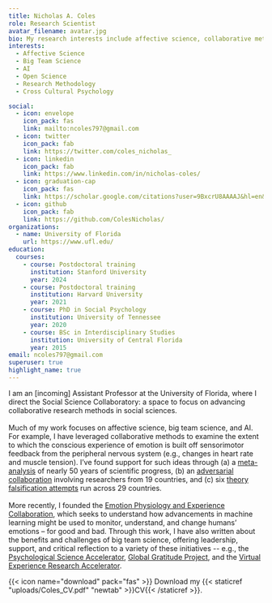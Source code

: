 ```yaml
---
title: Nicholas A. Coles
role: Research Scientist
avatar_filename: avatar.jpg
bio: My research interests include affective science, collaborative methods, and AI.
interests:
  - Affective Science
  - Big Team Science
  - AI
  - Open Science
  - Research Methodology
  - Cross Cultural Psychology

social:
  - icon: envelope
    icon_pack: fas
    link: mailto:ncoles797@gmail.com
  - icon: twitter
    icon_pack: fab
    link: https://twitter.com/coles_nicholas_
  - icon: linkedin
    icon_pack: fab
    link: https://www.linkedin.com/in/nicholas-coles/
  - icon: graduation-cap
    icon_pack: fas
    link: https://scholar.google.com/citations?user=9BxcrU8AAAAJ&hl=en&oi=ao
  - icon: github
    icon_pack: fab
    link: https://github.com/ColesNicholas/
organizations:
  - name: University of Florida
    url: https://www.ufl.edu/
education:
  courses:
    - course: Postdoctoral training
      institution: Stanford University
      year: 2024
    - course: Postdoctoral training
      institution: Harvard University
      year: 2021
    - course: PhD in Social Psychology
      institution: University of Tennessee
      year: 2020
    - course: BSc in Interdisciplinary Studies
      institution: University of Central Florida
      year: 2015
email: ncoles797@gmail.com
superuser: true
highlight_name: true
---
```

I am an [incoming] Assistant Professor at the University of Florida, where I direct the Social Science Collaboratory: a space to focus on advancing collaborative research methods in social sciences.\
\
Much of my work focuses on affective science, big team science, and AI. For example, I have leveraged collaborative methods to examine the extent to which the conscious experience of emotion is built off sensorimotor feedback from the peripheral nervous system (e.g., changes in heart rate and muscle tension). I’ve found support for such ideas through (a) a [meta-analysis](https://psycnet.apa.org/doiLanding?doi=10.1037%2Fbul0000194) of nearly 50 years of scientific progress, (b) an [adversarial collaboration](https://www.nature.com/articles/s41562-022-01458-9) involving researchers from 19 countries, and (c) six [theory falsification attempts](https://psycnet.apa.org/doiLanding?doi=10.1037%2Fpspa0000316) run across 29 countries.\
\
More recently, I founded the [Emotion Physiology and Experience Collaboration](https://epic-collab.github.io/), which seeks to understand how advancements in machine learning might be used to monitor, understand, and change humans’ emotions – for good and bad. Through this work, I have also written about the benefits and challenges of big team science, offering leadership, support, and critical reflection to a variety of these initiatives -- e.g., the [Psychological Science Accelerator](https://psysciacc.org/), [Global Gratitude Project](https://www.templeton.org/grant/uncovering-the-cognitive-and-cultural-foundations-of-gratitude), and the [Virtual Experience Research Accelerator](https://sreal.ucf.edu/wp-content/uploads/2022/03/vera_summary.pdf).

{{< icon name="download" pack="fas" >}} Download my {{< staticref "uploads/Coles_CV.pdf" "newtab" >}}CV{{< /staticref >}}.
